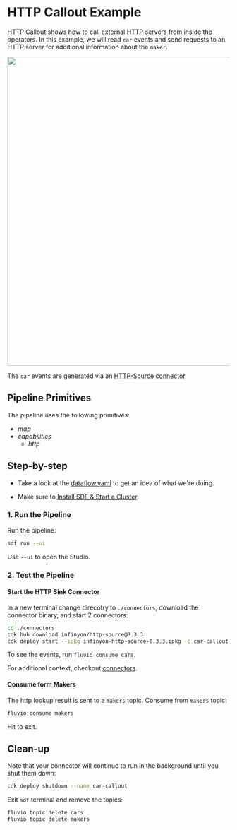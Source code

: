# HTTP Callout Example

HTTP Callout shows how to call external HTTP servers from inside the operators. In this example, we will read `car` events and send requests to an HTTP server for additional information about the `maker`.

<p align="center">
 <img width="700" src="img/http-callout.jpg">
</p>

The `car` events are generated via an [HTTP-Source connector](connectors).

## Pipeline Primitives

The pipeline uses the following primitives:
* _map_
* _capabilities_
  * _http_


## Step-by-step

* Take a look at the [dataflow.yaml](./dataflow.yaml) to get an idea of what we're doing.

* Make sure to [Install SDF & Start a Cluster].

### 1. Run the Pipeline

Run the pipeline:

```bash
sdf run --ui
```

Use `--ui` to open the Studio.

### 2. Test the Pipeline

#### Start the HTTP Sink Connector

In a new terminal change direcotry to `./connectors`, download the connector binary, and start 2 connectors:

```bash
cd ./connectors
cdk hub download infinyon/http-source@0.3.3
cdk deploy start --ipkg infinyon-http-source-0.3.3.ipkg -c car-callout-connector.yaml
```

To see the events, run `fluvio consume cars`.  

For additional context, checkout [connectors](./connectors/).


#### Consume form Makers

The http lookup result is sent to a `makers` topic. Consume from `makers` topic:

```bash
fluvio consume makers
```

Hit <Ctrl-C> to exit.

## Clean-up

Note that your connector will continue to run in the background until you shut them down:

```bash
cdk deploy shutdown --name car-callout
```

Exit `sdf` terminal and remove the topics:

```bash
fluvio topic delete cars
fluvio topic delete makers
```

[Install SDF & Start a Cluster]: /README.MD#prerequisites
